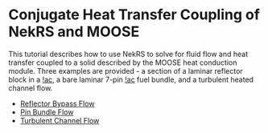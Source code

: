 # Conjugate Heat Transfer Coupling of NekRS and MOOSE

This tutorial describes how to use NekRS to solve for fluid flow and heat transfer
coupled to a solid described by the MOOSE heat conduction module. Three examples are
provided - a section of a laminar reflector block in a [!ac](PB-FHR), a bare laminar 7-pin
[!ac](SFR) fuel bundle, and a turbulent heated channel flow.

- [Reflector Bypass Flow](cht1.md)
- [Pin Bundle Flow](cht2.md)
- [Turbulent Channel Flow](cht3.md)
